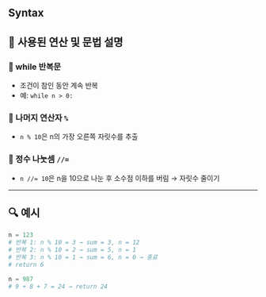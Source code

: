 ## Syntax

## 🔹 사용된 연산 및 문법 설명

### 🔹 while 반복문
- 조건이 참인 동안 계속 반복
- 예: `while n > 0:`

### 🔹 나머지 연산자 `%`
- `n % 10`은 n의 가장 오른쪽 자릿수를 추출

### 🔹 정수 나눗셈 `//=`
- `n //= 10`은 n을 10으로 나눈 후 소수점 이하를 버림 → 자릿수 줄이기

---

## 🔍 예시

```python
n = 123
# 반복 1: n % 10 = 3 → sum = 3, n = 12
# 반복 2: n % 10 = 2 → sum = 5, n = 1
# 반복 3: n % 10 = 1 → sum = 6, n = 0 → 종료
# return 6

n = 987
# 9 + 8 + 7 = 24 → return 24
```
